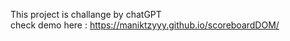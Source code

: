 This project is challange by chatGPT
<br>
check demo here : https://maniktzyyy.github.io/scoreboardDOM/
